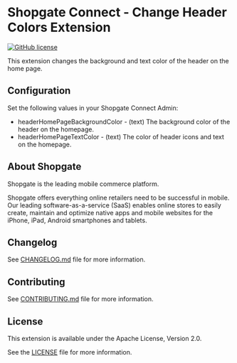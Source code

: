 # Shopgate Connect - Change Header Colors Extension

[![GitHub license](http://dmlc.github.io/img/apache2.svg)](LICENSE)

This extension changes the background and text color of the header on the home page.

## Configuration

Set the following values in your Shopgate Connect Admin:
* headerHomePageBackgroundColor - (text) The background color of the header on the homepage.
* headerHomePageTextColor - (text) The color of header icons and text on the homepage.

## About Shopgate

Shopgate is the leading mobile commerce platform.

Shopgate offers everything online retailers need to be successful in mobile. Our leading
software-as-a-service (SaaS) enables online stores to easily create, maintain and optimize native
apps and mobile websites for the iPhone, iPad, Android smartphones and tablets.

## Changelog

See [CHANGELOG.md](CHANGELOG.md) file for more information.

## Contributing

See [CONTRIBUTING.md](docs/CONTRIBUTING.md) file for more information.

## License

This extension is available under the Apache License, Version 2.0.

See the [LICENSE](./LICENSE) file for more information.
